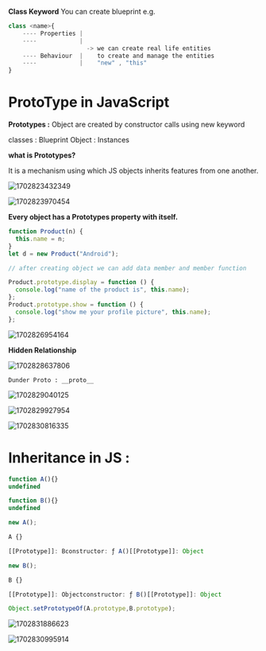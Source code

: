 **Class Keyword**
You can create blueprint
e.g.

```js
class <name>{
    ---- Properties |
    ----            |
                      -> we can create real life entities
    ---- Behaviour  |    to create and manage the entities
    ----            |    "new" , "this"
}

```

# ProtoType in JavaScript

**Prototypes :**
Object are created by constructor calls using new keyword

classes : Blueprint
Object : Instances

**what is Prototypes?**

It is a mechanism using which JS objects inherits features from one another.

![1702823432349](image/Readme/1702823432349.png)

![1702823970454](image/Readme/1702823970454.png)

**Every object has a Prototypes property with itself.**

```js
function Product(n) {
  this.name = n;
}
let d = new Product("Android");

// after creating object we can add data member and member function

Product.prototype.display = function () {
  console.log("name of the product is", this.name);
};
Product.prototype.show = function () {
  console.log("show me your profile picture", this.name);
};
```

![1702826954164](image/Readme/1702826954164.png)

**Hidden Relationship**

![1702828637806](image/Readme/1702828637806.png)

`Dunder Proto : __proto__`

![1702829040125](image/Readme/1702829040125.png)

![1702829927954](image/Readme/1702829927954.png)

![1702830816335](image/Readme/1702830816335.png)

# Inheritance in JS :

```js
function A(){}
undefined

function B(){}
undefined

new A();

A {}

[[Prototype]]: Bconstructor: ƒ A()[[Prototype]]: Object

new B();

B {}

[[Prototype]]: Objectconstructor: ƒ B()[[Prototype]]: Object

Object.setPrototypeOf(A.prototype,B.prototype);


```

![1702831886623](image/Readme/1702831886623.png)

![1702830995914](image/Readme/1702830995914.png)
